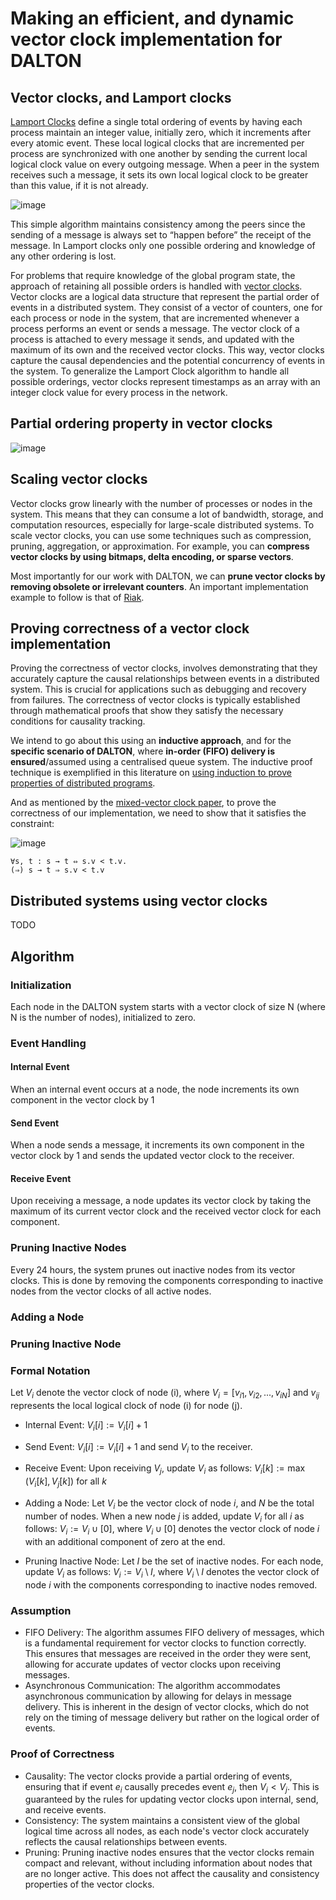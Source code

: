 # Making an efficient, and dynamic vector clock implementation for DALTON

## Vector clocks, and Lamport clocks

[Lamport Clocks](https://amturing.acm.org/p558-lamport.pdf) define a single total ordering of events by having each process maintain an integer value, initially zero, which it increments after every atomic event. These local logical clocks that are incremented per process are synchronized with one another by sending the current local logical clock value on every outgoing message. When a peer in the system receives such a message, it sets its own local logical clock to be greater than this value, if it is not already.

![image](https://github.com/yatindra7/dalton-vector-clock/assets/84220034/1cda7cb1-671c-45a2-b08e-f3a1cabe9da4)

This simple algorithm maintains consistency among the peers since the sending of a message is always set to “happen before” the receipt of the message. In Lamport clocks only one possible ordering and knowledge of any other ordering is lost. 

For problems that require knowledge of the global program state, the approach of retaining all possible orders is handled with [vector clocks](https://en.wikipedia.org/wiki/Vector_clock). Vector clocks are a logical data structure that represent the partial order of events in a distributed system. They consist of a vector of counters, one for each process or node in the system, that are incremented whenever a process performs an event or sends a message. The vector clock of a process is attached to every message it sends, and updated with the maximum of its own and the received vector clocks. This way, vector clocks capture the causal dependencies and the potential concurrency of events in the system. To generalize the Lamport Clock algorithm to handle all possible orderings, vector clocks represent timestamps as an array with an integer clock value for every process in the network.

## Partial ordering property in vector clocks

![image](https://github.com/yatindra7/dalton-vector-clock/assets/84220034/a2ee9651-50fe-45be-8ccd-9959c5648739)

## Scaling vector clocks

Vector clocks grow linearly with the number of processes or nodes in the system. This means that they can consume a lot of bandwidth, storage, and computation resources, especially for large-scale distributed systems. To scale vector clocks, you can use some techniques such as compression, pruning, aggregation, or approximation. For example, you can **compress vector clocks by using bitmaps, delta encoding, or sparse vectors**.

Most importantly for our work with DALTON, we can **prune vector clocks by removing obsolete or irrelevant counters**. An important implementation example to follow is that of [Riak](https://riak.com/posts/technical/vector-clocks-revisited/index.html?p=9545.html).

## Proving correctness of a vector clock implementation

Proving the correctness of vector clocks, involves demonstrating that they accurately capture the causal relationships between events in a distributed system. This is crucial for applications such as debugging and recovery from failures. The correctness of vector clocks is typically established through mathematical proofs that show they satisfy the necessary conditions for causality tracking.

We intend to go about this using an **inductive approach**, and for the **specific scenario of DALTON**, where **in-order (FIFO) delivery is ensured**/assumed using a centralised queue system. The inductive proof technique is exemplified in this literature on [using induction to prove properties of distributed programs](https://citeseerx.ist.psu.edu/document?repid=rep1&type=pdf&doi=e79a4ec0c15296eae91a734671505251d41143fb).

And as mentioned by the [mixed-vector clock paper](https://arxiv.org/pdf/1901.06545.pdf), to prove the correctness of our implementation, we need to show that it satisfies the constraint:

![image](https://github.com/yatindra7/dalton-vector-clock/assets/84220034/ef854d34-c5ff-45a3-8d68-962853d442e2)


```
∀s, t : s → t ⇔ s.v < t.v.
(⇒) s → t ⇒ s.v < t.v
```

## Distributed systems using vector clocks

TODO

## Algorithm

### Initialization
Each node in the DALTON system starts with a vector clock of size N (where N is the number of nodes), initialized to zero.

### Event Handling
#### Internal Event
When an internal event occurs at a node, the node increments its own component in the vector clock by 1

#### Send Event
When a node sends a message, it increments its own component in the vector clock by 1 and sends the updated vector clock to the receiver.

#### Receive Event
Upon receiving a message, a node updates its vector clock by taking the maximum of its current vector clock and the received vector clock for each component.

### Pruning Inactive Nodes
Every 24 hours, the system prunes out inactive nodes from its vector clocks. This is done by removing the components corresponding to inactive nodes from the vector clocks of all active nodes.

### Adding a Node

### Pruning Inactive Node

### Formal Notation

Let $V_i$ denote the vector clock of node (i), where $V_i = [v_{i1}, v_{i2}, ..., v_{iN}]$ and $v_{ij}$ represents the local logical clock of node (i) for node (j).

- Internal Event: $V_i[i] := V_i[i] + 1$

- Send Event: $V_i[i] := V_i[i] + 1$ and send $V_i$ to the receiver.

- Receive Event: Upon receiving $V_j$, update $V_i$ as follows: $V_i[k] := \max(V_i[k], V_j[k])$ for all $k$

- Adding a Node: Let $V_i$ be the vector clock of node $i$, and $N$ be the total number of nodes. When a new node $j$ is added, update $V_i$ for all $i$ as follows: $V_i := V_i \cup [0]$, where $V_i \cup[0]$ denotes the vector clock of node $i$ with an additional component of zero at the end.

- Pruning Inactive Node: Let $I$ be the set of inactive nodes. For each node, update $V_i$ as follows: $V_i := V_i \setminus I$, where $V_i \setminus I$ denotes the vector clock of node $i$ with the components corresponding to inactive nodes removed.

### Assumption
- FIFO Delivery: The algorithm assumes FIFO delivery of messages, which is a fundamental requirement for vector clocks to function correctly. This ensures that messages are received in the order they were sent, allowing for accurate updates of vector clocks upon receiving messages.
- Asynchronous Communication: The algorithm accommodates asynchronous communication by allowing for delays in message delivery. This is inherent in the design of vector clocks, which do not rely on the timing of message delivery but rather on the logical order of events.

### Proof of Correctness

- Causality: The vector clocks provide a partial ordering of events, ensuring that if event $e_i$ causally precedes event $e_j$, then $V_{i} < V_{j}$. This is guaranteed by the rules for updating vector clocks upon internal, send, and receive events.
- Consistency: The system maintains a consistent view of the global logical time across all nodes, as each node's vector clock accurately reflects the causal relationships between events.
- Pruning: Pruning inactive nodes ensures that the vector clocks remain compact and relevant, without including information about nodes that are no longer active. This does not affect the causality and consistency properties of the vector clocks.
